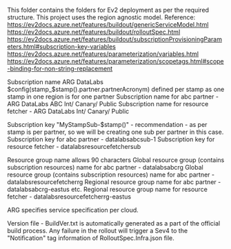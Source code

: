 This folder contains the folders for Ev2 deployment as per the required structure.
This project uses the region agnostic model.
Reference: 
https://ev2docs.azure.net/features/buildout/genericServiceModel.html
https://ev2docs.azure.net/features/buildout/rolloutSpec.html
https://ev2docs.azure.net/features/buildout/subscriptionProvisioningParameters.html#subscription-key-variables
https://ev2docs.azure.net/features/parameterization/variables.html
https://ev2docs.azure.net/features/parameterization/scopetags.html#scope-binding-for-non-string-replacement

Subscription name
ARG DataLabs $config(stamp_$stamp().partner.partnerAcronym) defined per stamp as one stamp in one region is for one partner
Subscription name for abc partner - ARG DataLabs ABC Int/ Canary/ Public
Subscription name for resource fetcher - ARG DataLabs Int/ Canary/ Public

Subscription key
"MyStampSub-$stamp()" - recommendation -  as per stamp is per partner, so we will be creating one sub per partner in this case.
Subscription key for abc partner - datalabsabcsub-1
Subscription key for resource fetcher - datalabsresourcefetchersub

Resource group name allows 90 characters
Global resource group (contains subscription resources) name for abc partner - datalabsabcrg
Global resource group (contains subscription resources) name for abc partner - datalabsresourcefetcherrg
Regional resource group name for abc partner - datalabsabcrg-eastus etc.
Regional resource group name for resource fetcher - datalabsresourcefetcherrg-eastus

ARG specifies service specification per cloud.

Version file - BuildVer.txt is automatically generated as a part of the official build process.
Any failure in the rollout will trigger a Sev4 to the "Notification" tag information of RolloutSpec.Infra.json file.
